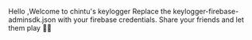 Hello ,Welcome to chintu's keylogger
Replace the keylogger-firebase-adminsdk.json with your firebase credentials.
Share your friends and let them play 🤡😈

